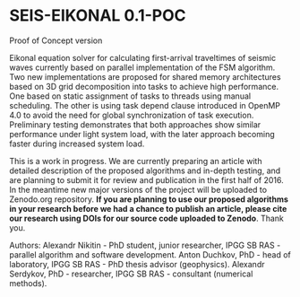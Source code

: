 # SEIS-EIKONAL 0.1-POC

Proof of Concept version

Eikonal equation solver for calculating first-arrival traveltimes of seismic 
waves currently based on parallel implementation of the FSM algorithm. Two new 
implementations are proposed for shared memory architectures based on 3D grid 
decomposition into tasks to achieve high performance. One based on static 
assignment of tasks to threads using manual scheduling. The other is using task 
depend clause introduced in OpenMP 4.0 to avoid the need for global 
synchronization of task execution. Preliminary testing demonstrates that both 
approaches show similar performance under light system load, with the later 
approach becoming faster during increased system load.

This is a work in progress. We are currently preparing an article with detailed 
description of the proposed algorithms and in-depth testing, and are planning 
to submit it for review and publication in the first half of 2016. In the 
meantime new major versions of the project will be uploaded to Zenodo.org 
repository. **If you are planning to use our proposed algorithms in your 
research before we had a chance to publish an article, please cite our research 
using DOIs for our source code uploaded to Zenodo**. Thank you.

Authors:
Alexandr Nikitin -  PhD student, junior researcher, IPGG SB RAS - parallel 
algorithm and software development. 
Anton Duchkov, PhD - head of laboratory, IPGG SB RAS - PhD thesis advisor 
(geophysics). 
Alexandr Serdykov, PhD - researcher, IPGG SB RAS - consultant (numerical 
methods).
